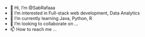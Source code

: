 - 👋 Hi, I’m @SabRafaaa
- 👀 I’m interested in Full-stack web development, Data Analytics
- 🌱 I’m currently learning Java, Python, R 
- 💞️ I’m looking to collaborate on ...
- 📫 How to reach me ...

<!---
SabRafaaa/SabRafaaa is a ✨ special ✨ repository because its `README.md` (this file) appears on your GitHub profile.
You can click the Preview link to take a look at your changes.
--->
